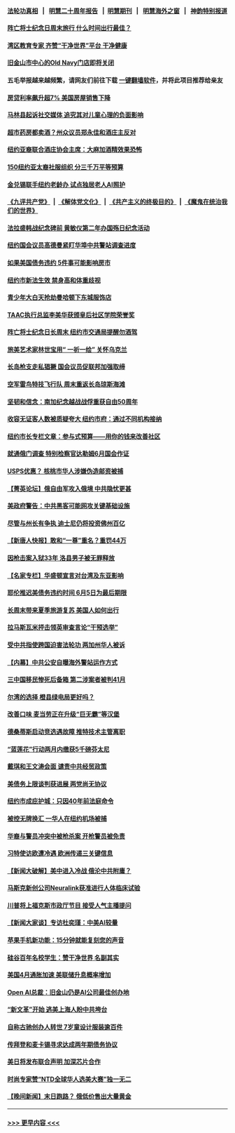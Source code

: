 #### [法轮功真相](https://github.com/gfw-breaker/truth/blob/master/README.md?t=0) &nbsp;&nbsp;|&nbsp;&nbsp; [明慧二十周年报告](https://github.com/gfw-breaker/mh-reports/blob/master/README.md?t=0) &nbsp;&nbsp;|&nbsp;&nbsp;[明慧期刊](https://github.com/gfw-breaker/mh-qikan) &nbsp;&nbsp;|&nbsp;&nbsp; [明慧海外之窗](https://github.com/gfw-breaker/mh-news/blob/master/README.md?t=0) &nbsp;&nbsp;|&nbsp;&nbsp; [神韵特别报道](https://github.com/gfw-breaker/mh-news/blob/master/shenyun.md?t=0)
#### [阵亡将士纪念日周末旅行 什么时间出行最佳？](../pages/nsc412/n14004933.md?t=05271543) 
#### [湾区教育专家 齐赞“干净世界”平台 干净健康](../pages/nsc412/n14004923.md?t=05271543) 
#### [旧金山市中心的Old Navy门店即将关闭](../pages/nsc412/n14004920.md?t=05271543) 
#### 五毛举报越来越频繁，请网友们前往下载 [一键翻墙软件](https://github.com/gfw-breaker/ssr-accounts)，并将此项目推荐给亲友
#### [房贷利率飙升超7% 美国房屋销售下降](../pages/nsc412/n14004914.md?t=05271543) 
#### [马林县起诉社交媒体 追究其对儿童心理的负面影响](../pages/nsc412/n14004909.md?t=05271543) 
#### [超市药房都卖酒？州众议员郑永佳和酒庄主反对](../pages/nsc412/n14004890.md?t=05271543) 
#### [纽约亚裔联合酒庄协会主席：大麻加酒精效果恐怖](../pages/nsc412/n14004892.md?t=05271543) 
#### [150纽约亚太裔社服组织 分三千万平等预算](../pages/nsc412/n14004900.md?t=05271543) 
#### [金兑锡联手纽约老龄办 试点独居老人AI照护](../pages/nsc412/n14004865.md?t=05271543) 
#### [《九评共产党》](https://github.com/begood0513/9ping.md/blob/master/README.md) &nbsp;|&nbsp; [《解体党文化》](../../../../jtdwh.md/blob/master/README.md)  &nbsp;|&nbsp; [《共产主义的终极目的》](../../../../gczydzjmd.md/blob/master/README.md) &nbsp;|&nbsp; [《魔鬼在统治我们的世界》](../../../../mgztzwmdsj.md/blob/master/README.md) 
#### [法拉盛韩战纪念碑前 黄敏仪第二年办国殇日纪念活动](../pages/nsc412/n14004867.md?t=05271543) 
#### [纽约国会议员高德曼紧盯华埠中共警站调查进度](../pages/nsc412/n14004888.md?t=05271543) 
#### [如果美国债务违约 5件事可能影响房市](../pages/nsc412/n14004848.md?t=05271543) 
#### [纽约市新法生效 禁身高和体重歧视](../pages/nsc412/n14004903.md?t=05271543) 
#### [青少年大白天抢劫曼哈顿下东城服饰店](../pages/nsc412/n14004897.md?t=05271543) 
#### [TAAC执行总监李美华获颁皇后社区学院荣誉奖](../pages/nsc412/n14004871.md?t=05271543) 
#### [阵亡将士纪念日长周末 纽约市交通局提醒勿酒驾](../pages/nsc412/n14004838.md?t=05271543) 
#### [旅美艺术家林世宝用“ 一祈一绘” 关怀乌克兰](../pages/nsc412/n14004850.md?t=05271543) 
#### [长岛枪支走私猖獗 国会议员促联邦加强取缔](../pages/nsc412/n14004840.md?t=05271543) 
#### [空军雷鸟特技飞行队 周末重返长岛琼斯海滩](../pages/nsc412/n14004852.md?t=05271543) 
#### [坚韧和信念：南加纪念越战战俘重获自由50周年](../pages/nsc412/n14004835.md?t=05271543) 
#### [收容无证客人数被质疑夸大 纽约市府：通过不同机构接纳](../pages/nsc412/n14004842.md?t=05271543) 
#### [纽约市长专栏文章：参与式预算——用你的钱来改善社区](../pages/nsc412/n14004844.md?t=05271543) 
#### [就通俄门调查 特别检察官达勒姆6月国会作证](../pages/nsc412/n14004793.md?t=05271543) 
#### [USPS优惠？ 核桃市华人涉嫌伪造邮资被捕](../pages/nsc412/n14004799.md?t=05271543) 
#### [【菁英论坛】俄自由军攻入俄境 中共隐忧更甚](../pages/nsc412/n14004760.md?t=05271543) 
#### [美政府警告：中共黑客可能网攻关键基础设施](../pages/nsc412/n14004746.md?t=05271543) 
#### [尽管与州长有争执 迪士尼仍将投资佛州百亿](../pages/nsc412/n14004757.md?t=05271543) 
#### [【新唐人快报】敢和“一尊”重名？重罚44万](../pages/nsc412/n14004794.md?t=05271543) 
#### [因枪击案入狱33年 洛县男子被无罪释放](../pages/nsc412/n14004787.md?t=05271543) 
#### [【名家专栏】华盛顿宣言对台湾及东亚影响](../pages/nsc412/n14003915.md?t=05271543) 
#### [耶伦推迟美债务违约时间 6月5日为最后期限](../pages/nsc412/n14004776.md?t=05271543) 
#### [长周末带来夏季旅游复苏 美国人如何出行](../pages/nsc412/n14004733.md?t=05271543) 
#### [拉马斯瓦米抨击领英审查言论“干预选举”](../pages/nsc412/n14004755.md?t=05271543) 
#### [受中共指使跨国迫害法轮功 两加州华人被诉](../pages/nsc412/n14004778.md?t=05271543) 
#### [【内幕】中共公安自曝海外警站运作方式](../pages/nsc412/n14003947.md?t=05271543) 
#### [三中国移民惨死后备箱 第二涉案者被判41月](../pages/nsc412/n14004764.md?t=05271543) 
#### [尔湾的选择 橙县绿电局更好吗？](../pages/nsc412/n14004762.md?t=05271543) 
#### [改善口味 麦当劳正在升级“巨无霸”等汉堡](../pages/nsc412/n14004754.md?t=05271543) 
#### [德桑蒂斯启动竞选遇故障 推特技术主管离职](../pages/nsc412/n14004670.md?t=05271543) 
#### [“蓝莲花”行动两月内缴获5千磅芬太尼](../pages/nsc412/n14004759.md?t=05271543) 
#### [戴琪和王文涛会面 谴责中共经贸政策](../pages/nsc412/n14004729.md?t=05271543) 
#### [美债务上限谈判获进展 两党尚无协议](../pages/nsc412/n14004682.md?t=05271543) 
#### [纽约市成庇护城：只因40年前法庭命令](../pages/nsc412/n14004294.md?t=05271543) 
#### [被控无牌换汇 一华人在纽约机场被捕](../pages/nsc412/n14004324.md?t=05271543) 
#### [华裔与警员冲突中被枪杀案 开枪警员被免责](../pages/nsc412/n14004704.md?t=05271543) 
#### [习特使访欧遭冷遇 欧洲传递三关键信息](../pages/nsc412/n14004671.md?t=05271543) 
#### [【新闻大破解】美中进入冷战 俄沦中共附庸？](../pages/nsc412/n14004698.md?t=05271543) 
#### [马斯克新创公司Neuralink获准进行人体临床试验](../pages/nsc412/n14004654.md?t=05271543) 
#### [川普将上福克斯市政厅节目 接受人气主播提问](../pages/nsc412/n14004657.md?t=05271543) 
#### [【新闻大家谈】专访杜奕瑾：中美AI较量](../pages/nsc412/n14004656.md?t=05271543) 
#### [苹果手机新功能：15分钟就能复刻您的声音](../pages/nsc412/n14004341.md?t=05271543) 
#### [硅谷百年名校学生：赞干净世界 名副其实](../pages/nsc412/n14004354.md?t=05271543) 
#### [美国4月通胀加速 美联储升息概率增加](../pages/nsc412/n14004655.md?t=05271543) 
#### [Open AI总裁：旧金山仍是AI公司最佳创办地](../pages/nsc412/n14004327.md?t=05271543) 
#### [“新文革”开始 逃美上海人盼中共垮台](../pages/nsc412/n14004123.md?t=05271543) 
#### [自称古驰创办人转世 7岁童设计服装逾百件](../pages/nsc412/n14004447.md?t=05271543) 
#### [传拜登和麦卡锡寻求达成两年期债务协议](../pages/nsc412/n14004533.md?t=05271543) 
#### [美日将发布联合声明 加深芯片合作](../pages/nsc412/n14004562.md?t=05271543) 
#### [时尚专家赞“NTD全球华人选美大赛”独一无二](../pages/nsc412/n14004694.md?t=05271543) 
#### [【晚间新闻】末日跑路？ 俄低价售出大量黄金](../pages/nsc412/n14004469.md?t=05271543) 

----
#### [ >>> 更早内容 <<< ](../indexes/nsc412-earlier.md)
